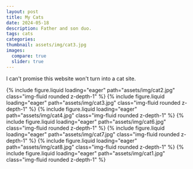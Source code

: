 ```yaml
---
layout: post
title: My Cats
date: 2024-05-18
description: Father and son duo.
tags: cats
categories:
thumbnail: assets/img/cat3.jpg
images:
  compare: true
  slider: true
---
```


I can't promise this website won't turn into a cat site.

<swiper-container keyboard="true" navigation="true" pagination="true" pagination-clickable="true" pagination-dynamic-bullets="true" rewind="true">
  <swiper-slide>{% include figure.liquid loading="eager" path="assets/img/cat2.jpg" class="img-fluid rounded z-depth-1" %}</swiper-slide>
  <swiper-slide>{% include figure.liquid loading="eager" path="assets/img/cat3.jpg" class="img-fluid rounded z-depth-1" %}</swiper-slide>
  <swiper-slide>{% include figure.liquid loading="eager" path="assets/img/cat4.jpg" class="img-fluid rounded z-depth-1" %}</swiper-slide>
  <swiper-slide>{% include figure.liquid loading="eager" path="assets/img/cat6.jpg" class="img-fluid rounded z-depth-1" %}</swiper-slide>
  <swiper-slide>{% include figure.liquid loading="eager" path="assets/img/cat7.jpg" class="img-fluid rounded z-depth-1" %}</swiper-slide>
  <swiper-slide>{% include figure.liquid loading="eager" path="assets/img/cat8.jpg" class="img-fluid rounded z-depth-1" %}</swiper-slide>
  <swiper-slide>{% include figure.liquid loading="eager" path="assets/img/cat1.jpg" class="img-fluid rounded z-depth-1" %}</swiper-slide>
</swiper-container>